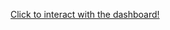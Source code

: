<a 
  href="https://app.powerbi.com/view?r=eyJrIjoiODI1MDcwMWEtMzg1NS00MTMzLWExMTktZjBkYWUyMjAyOTVhIiwidCI6ImFmZDE0ZGFhLWZlMWUtNGU1ZS04YWE2LTEyMjViZGVhMjE0NCIsImMiOjh9" 
  target="parent">Click to interact with the dashboard!
  </a>

